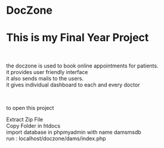 # DocZone
<h1>This is my Final Year Project</h1><br>

the doczone is used to book online appointments for patients.<br>
it provides user friendly interface<br>
it also sends mails to the users.<br>
it gives individual dashboard to each and every doctor<br>

<br>

to open this project<br>

Extract Zip File 
<br>Copy Folder in htdocs
<br>import database in phpmyadmin with name damsmsdb 
<br>run : localhost/doczone/dams/index.php
